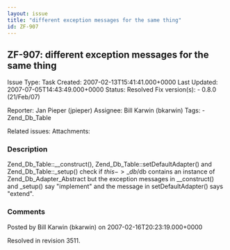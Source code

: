 ```yaml
---
layout: issue
title: "different exception messages for the same thing"
id: ZF-907
---
```


ZF-907: different exception messages for the same thing
-------------------------------------------------------

 Issue Type: Task Created: 2007-02-13T15:41:41.000+0000 Last Updated: 2007-07-05T14:43:49.000+0000 Status: Resolved Fix version(s): - 0.8.0 (21/Feb/07)
 
 Reporter:  Jan Pieper (jpieper)  Assignee:  Bill Karwin (bkarwin)  Tags: - Zend\_Db\_Table
 
 Related issues: 
 Attachments: 
### Description

Zend\_Db\_Table::\_\_construct(), Zend\_Db\_Table::setDefaultAdapter() and Zend\_Db\_Table::\_setup() check if $this->\_db/$db contains an instance of Zend\_Db\_Adapter\_Abstract but the exception messages in \_\_construct() and \_setup() say "implement" and the message in setDefaultAdapter() says "extend".

 

 

### Comments

Posted by Bill Karwin (bkarwin) on 2007-02-16T20:23:19.000+0000

Resolved in revision 3511.

 

 